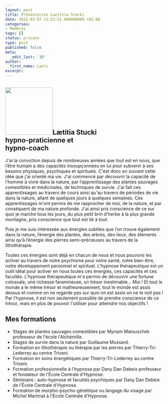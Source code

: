 ```yaml
---
layout: post
title: Présentation Laetitia Stucki
date: 2012-03-07 12:53:51.000000000 +01:00
categories:
- Membres
tags: []
status: private
type: post
published: false
meta:
  _edit_last: '10'
author:
  first_name: Laeti
excerpt:
---
```

<h2><a href="https://hypnodingues.org/wp-content/uploads/2012/03/laeti1.jpeg"><img class="alignleft size-thumbnail wp-image-83" title="laeti1" src="{{ site.url }}/assets/laeti1-150x150.jpg" alt="" width="150" height="150" /></a>Lætitia Stucki<br />
hypno-praticienne et<br />
hypno-coach</h2>
<p>J'ai la conviction depuis de nombreuses années que tout est en nous, que l’être humain a des capacités insoupçonnées en lui pour subvenir à ses besoins physiques, psychiques et spirituels. C'est donc en suivant cette idée que j'ai orienté ma vie. J'ai commencé par découvrir la capacité de l'homme à vivre dans la nature, par l’apprentissage des plantes sauvages comestibles et médicinales, de techniques de survie. J'ai fait ces apprentissages au travers de cours ainsi qu'au travers de périodes de vie dans la nature, allant de quelques jours à quelques semaines. Ces apprentissages m'ont permis de me rapprocher de moi, de la nature, et par conséquent de ma nature profonde. J'ai ainsi pris conscience de ce sur quoi je marche tous les jours, du plus petit brin d'herbe à la plus grande montagne, pris conscience que tout est lié à tout.</p>
<p>Puis je me suis intéressée aux énergies subtiles que l’on trouve également dans la nature, l’énergie des plantes, des arbres, des lieux, des éléments ainsi qu’à l’énergie des pierres semi-précieuses au travers de la lithothérapie.</p>
<p>Toutes ces énergies sont déjà en chacun de nous et nous pouvons les activer au travers de notre psychisme pour notre santé, notre bien-être, notre développement personnel et spirituel. L'hypnose thérapeutique est un outil idéal pour activer en nous toutes ces énergies, ces capacités et ces facultés. L'hypnose thérapeutique m'a permis de découvrir une fortune colossale, une richesse faramineuse, un trésor inestimable… Moi ! Et tout le monde a le même trésor et malheureusement, tout le monde est assis dessus et comme on ne regarde pas sur quoi on est assis on ne le voit pas ! Par l'hypnose, il est non seulement possible de prendre conscience de ce trésor, mais en plus de pouvoir l'utiliser pour atteindre nos objectifs !</p>
<h2>Mes formations</h2>
<ul>
<li>Stages de plantes sauvages comestibles par Myriam Matouschek professeur de l'école l'Alchémille.</li>
<li>Stages de survie dans la nature par Guillaume Mussard.</li>
<li>Formation en lithothérapie ou thérapie par les pierres par Thierry-Tri-Lederrey au centre Triveni.</li>
<li>Formation en soins énergétiques par Thierry-Tri-Lederrey au centre Triveni.</li>
<li>Formation professionnelle à l'hypnose par Dany Dan Debeix professeur et fondateur de l'École Centrale d'Hypnose.</li>
<li>Séminaire : auto-hypnose et facultés psychiques par Dany Dan Debeix de l'École Centrale d'Hypnose.</li>
<li>Formation de morpho-psycho-génétique ou langage du visage par Michel Martinat à l'École Centrale d'Hypnose.</li>
</ul>
<p>&nbsp;</p>
